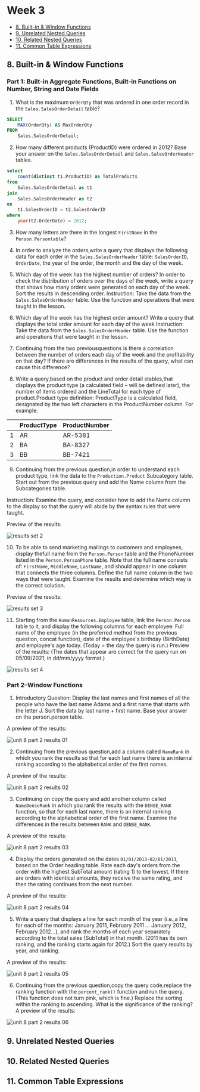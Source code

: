 # Week 3  
- [8. Built-in & Window Functions](#8-built-in--window-functions)  
- [9. Unrelated Nested Queries](#9-unrelated-nested-queries)  
- [10. Related Nested Queries](#10-related-nested-queries)
- [11. Common Table Expressions](#11-common-table-expressions)  

## 8. Built-in & Window Functions   
### Part 1: Built-in Aggregate Functions, Built-in Functions on Number, String and Date Fields  
  
1. What is the maximum `OrderQty` that was ordered in one order record in the `Sales.SalesOrderDetail` table?  

```sql
SELECT 
    MAX(OrderQty) AS MaxOrderQty
FROM 
	Sales.SalesOrderDetail;
```

2. How many different products (ProductID) were ordered in 2012? Base your answer on the `Sales.SalesOrderDetail` and `Sales.SalesOrderHeader` tables.  

```sql
select
	count(distinct t1.ProductID) as TotalProducts
from
	Sales.SalesOrderDetail as t1
join
	Sales.SalesOrderHeader as t2
on
	t1.SalesOrderID = t2.SalesOrderID
where
	year(t2.OrderDate) = 2012;
```
  
3. How many letters are there in the longest `FirstName` in the `Person.Persontable`?  
  
4. In order to analyze the orders,write a query that displays the following data for each order in the `Sales.SalesOrderHeader` table: `SalesOrderID`, `OrderDate`, the year of the order, the month and the day of the week.  
  
5. Which day of the week has the highest number of orders? In order to check the distribution of orders over the days of the week, write a query that shows how many orders were generated on each day of the week. Sort the results in descending order. Instruction: Take the data from the `Sales.SalesOrderHeader` table. Use the function and operations that were taught in the lesson.  
  
6. Which day of the week has the highest order amount? Write a query that displays the total order amount for each day of the week Instruction: Take the data from the `Sales.SalesOrderHeader` table. Use the function and operations that were taught in the lesson.  

7. Continuing from the two previousquestions is there a correlation between the number of orders each day of the week and the profitability on that day? If there are differences in the results of the query, what can cause this difference?  
  
8. Write a query,based on the product and order detail stables,that displays the product type (a calculated field – will be defined later), the number of items ordered and the LineTotal for each type of product.Product type definition: ProductType is a calculated field, designated by the two left characters in the ProductNumber column. For example:
  
| | ProductType | ProductNumber |  
| --- | --- | --- |  
| 1 | AR | AR-5381 |  
| 2 | BA | BA-8327 |  
| 3 | BB | BB-7421 |  

9. Continuing from the previous question,in order to understand each product type, link the data to the `Production.Product` Subcategory table. Start out from the previous query and add the Name column from the Subcategories table. 
  
  Instruction: Examine the query, and consider how to add the Name column to the display so that the query will abide by the syntax rules that were taught. 
  
  Preview of the results:

![results set 2](./unit08-screen02.png)  

10. To be able to send marketing mailings to customers and employees, display thefull name from the `Person.Person` table and the PhoneNumber listed in the `Person.PersonPhone` table. Note that the full name consists of: `FirstName`, `MiddleName`, `LastName`, and should appear in one column that connects the three columns. Define the full name column in the two ways that were taught. Examine the results and determine which way is the correct solution.  
  
  Preview of the results:

![results set 3](./unit08-screen03.png) 
  
11. Starting from the `HumanResources.Employee` table, link the `Person.Person` table to it, and display the following columns for each employee: Full name of the employee (in the preferred method from the previous question, concat function), date of the employee's birthday (BirthDate) and employee's age today. (Today = the day the query is run.) Preview of the results: (The dates that appear are correct for the query run on 05/09/2021, in dd/mm/yyyy format.)  
  
![results set 4](./unit08-screen04.png)  
  
### Part 2–Window Functions  
  
1. Introductory Question: Display the last names and first names of all the people who have the last name Adams and a first name that starts with the letter J. Sort the data by last name + first name. Base your answer on the person.person table. 
  
  A preview of the results:

![unit 8 part 2 results 01](./unit08-part2-screen01.png)  
  
2. Continuing from the previous question,add a column called `NameRank` in which you rank the results so that for each last name there is an internal ranking according to the alphabetical order of the first names.  
  
  A preview of the results:

![unit 8 part 2 results 02](./unit08-part2-screen02.png)   
  
3. Continuing on copy the query and add another column called `NameDenseRank` in which you rank the results with the `DENSE_RANK` function, so that for each last name, there is an internal ranking according to the alphabetical order of the first name. Examine the differences in the results between `RANK` and `DENSE_RANK`. 
  
  A preview of the results:  
  
![unit 8 part 2 results 03](./unit08-part2-screen03.png)    

4. Display the orders generated on the dates `01/01/2013-02/01/2013`, based on the Order heading table. Rate each day's orders from the order with the highest SubTotal amount (rating 1) to the lowest. If there are orders with identical amounts, they receive the same rating, and then the rating continues from the next number.

  A preview of the results: 
  
![unit 8 part 2 results 04](./unit08-part2-screen04.png)   
  
5. Write a query that displays a line for each month of the year (i.e.,a line for each of the months: January 2011, February 2011 ... January 2012, February 2012...), and rank the months of each year separately according to the total sales (SubTotal) in that month. (2011 has its own ranking, and the ranking starts again for 2012.) Sort the query results by year, and ranking.  
  
  A preview of the results:

![unit 8 part 2 results 05](./unit08-part2-screen05.png)


6. Continuing from the previous question,copy the query code,replace the ranking function with the `percent_rank()` function and run the query. (This function does not turn pink, which is fine.) Replace the sorting within the ranking to ascending. What is the significance of the ranking? A preview of the results:  

![unit 8 part 2 results 06](./unit08-part2-screen06.png)


## 9. Unrelated Nested Queries    
## 10. Related Nested Queries  
## 11. Common Table Expressions
  
